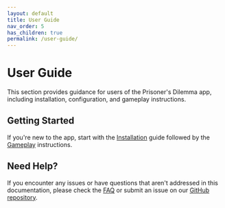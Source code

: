 ```yaml
---
layout: default
title: User Guide
nav_order: 5
has_children: true
permalink: /user-guide/
---
```


# User Guide

This section provides guidance for users of the Prisoner's Dilemma app, including installation, configuration, and gameplay instructions.

## Getting Started

If you're new to the app, start with the [Installation](installation) guide followed by the [Gameplay](gameplay) instructions.

## Need Help?

If you encounter any issues or have questions that aren't addressed in this documentation, please check the [FAQ](faq) or submit an issue on our [GitHub repository](https://github.com/your-username/prisoners-dilemma-app/issues).